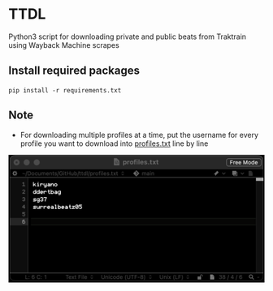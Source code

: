 # TTDL
Python3 script for downloading private and public beats from Traktrain using Wayback Machine scrapes

## Install required packages
```
pip install -r requirements.txt
```

## Note
- For downloading multiple profiles at a time, put the username for every profile you want to download into [profiles.txt](https://github.com/claydol/ttdl/blob/main/profiles.txt) line by line

![profiles.png](profiles.png)
